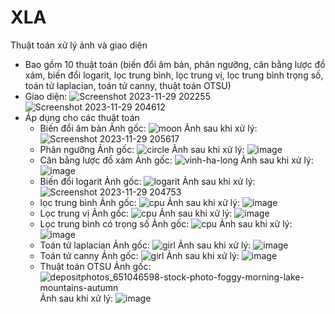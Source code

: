 # XLA
Thuật toán xử lý ảnh và giao diện
- Bao gồm 10 thuật toán (biến đổi âm bản, phân ngưỡng, cân bằng lược đồ xám, biến đổi logarit, lọc trung bình, lọc trung vị, lọc trung bình trọng số, toán tử laplacian, toán tử canny, thuật toán OTSU)
- Giao diện:
 ![Screenshot 2023-11-29 202255](https://github.com/minhpham02/XLA/assets/90706923/bc54905f-c852-44ad-9f19-4d54f1a93e9e)
 ![Screenshot 2023-11-29 204612](https://github.com/minhpham02/XLA/assets/90706923/f5a0cbbc-4f98-4b45-8a0f-1c239d8ff0d3)
- Áp dụng cho các thuật toán
  + Biến đổi âm bản
    Ảnh gốc:
    ![moon](https://github.com/minhpham02/XLA/assets/90706923/418b81b4-9546-49d0-b888-840578c3ac33)
    Ảnh sau khi xử lý:
    ![Screenshot 2023-11-29 205617](https://github.com/minhpham02/XLA/assets/90706923/c30861da-1879-483c-a49f-fcc2570a6035)
  + Phân ngưỡng
    Ảnh gốc:
    ![circle](https://github.com/minhpham02/XLA/assets/90706923/91589bd7-3358-4755-b3d0-ffdaf1cb3c2b)
    Ảnh sau khi xử lý:
    ![image](https://github.com/minhpham02/XLA/assets/90706923/9ca41051-8b20-4a76-85b1-929a0cb33570)
  + Cân bằng lược đồ xám
    Ảnh gốc:
    ![vinh-ha-long](https://github.com/minhpham02/XLA/assets/90706923/0af9db6c-9f9f-4069-9506-0bb7c51080d0)
    Ảnh sau khi xử lý:
    ![image](https://github.com/minhpham02/XLA/assets/90706923/113bc63b-705e-40b4-a54d-d2a221011a19)
  + Biến đổi logarit
    Ảnh gốc:
    ![logarit](https://github.com/minhpham02/XLA/assets/90706923/3e8466d0-e8b2-43f9-84f9-da11d94f52fd)
    Ảnh sau khi xử lý:
    ![Screenshot 2023-11-29 204753](https://github.com/minhpham02/XLA/assets/90706923/4bb9e1ff-2862-4f11-a613-de315b0033a0)
  + lọc trung bình
    Ảnh gốc:
    ![cpu](https://github.com/minhpham02/XLA/assets/90706923/665573d8-e01f-4feb-9853-6f818a60795c)
    Ảnh sau khi xử lý:
    ![image](https://github.com/minhpham02/XLA/assets/90706923/7371f3b6-b3be-4ea9-8017-7c395c587e90)
  + Lọc trung vị
    Ảnh gốc:
    ![cpu](https://github.com/minhpham02/XLA/assets/90706923/44b408fb-f08e-40d9-8e87-eb2c0ab6c328)
    Ảnh sau khi xử lý:
    ![image](https://github.com/minhpham02/XLA/assets/90706923/5997b267-2571-4fd7-85d2-2bc9a64440bd)
  + Lọc trung bình có trọng số
    Ảnh gốc:
    ![cpu](https://github.com/minhpham02/XLA/assets/90706923/33f71575-b5c5-4532-b620-6280dd65ffbd)
    Ảnh sau khi xử lý:
    ![image](https://github.com/minhpham02/XLA/assets/90706923/20862175-aefd-4185-a39d-0a334f4759fe)
  + Toán tử laplacian
    Ảnh gốc:
    ![girl](https://github.com/minhpham02/XLA/assets/90706923/ce394bf5-7fe4-4b8c-aa0c-760d7540c4aa)
    Ảnh sau khi xử lý:
    ![image](https://github.com/minhpham02/XLA/assets/90706923/e489c4cf-9151-4c15-bb28-110278749328)
  + Toán tử canny
    Ảnh gốc:
    ![girl](https://github.com/minhpham02/XLA/assets/90706923/e4c2cf03-2dd4-4d1d-9944-225ee9228e1f)
    Ảnh sau khi xử lý:
    ![image](https://github.com/minhpham02/XLA/assets/90706923/fb2035eb-cdf5-4ef8-840f-0ba0d44ca4f9)
  + Thuật toán OTSU
    Ảnh gốc:
   ![depositphotos_651046598-stock-photo-foggy-morning-lake-mountains-autumn](https://github.com/minhpham02/XLA/assets/90706923/73043bcb-3619-4d53-80cb-fb0285bd622e)
    Ảnh sau khi xử lý:
    ![image](https://github.com/minhpham02/XLA/assets/90706923/afa351fd-cd3d-4dee-a415-2b62e2c9d617)
